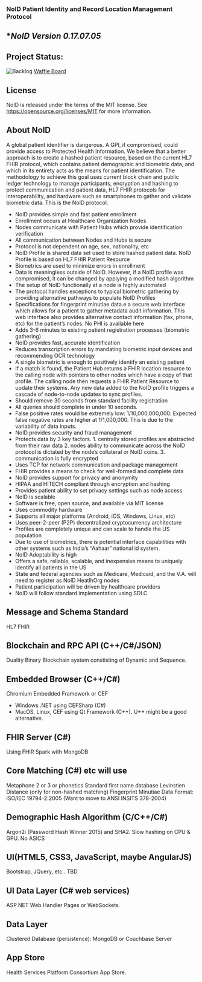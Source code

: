 ### NoID Patient Identity and Record Location Management Protocol

**NoID Version 0.17.07.05*
 -------
Project Status:
-------
![Backlog](https://badge.waffle.io/virusoldiq/noid.png?label=Ready&title=Backlog) [Waffle Board](https://waffle.io/virusoldIQ/noid "Waffle.io Project Management Board")

License
-------
NoID is released under the terms of the MIT license. See https://opensource.org/licenses/MIT for more information.

About NoID
-------
A global patient identifier is dangerous. A GPI, if compromised, could provide access to Protected Health Information. We believe that a better approach is to create a hashed patient resource, based on the current HL7 FHIR protocol, which contains patient demographic and biometric data, and which in its entirety acts as the means for patient identification. The methodology to achieve this goal uses current block chain and public ledger technology to manage participants, encryption and hashing to protect communication and patient data, HL7 FHIR protocols for interoperability, and hardware such as smartphones to gather and validate biometric data. This is the NoID protocol.
* NoID provides simple and fast patient enrollment
* Enrollment occurs at Healthcare Organization Nodes 
* Nodes communicate with Patient Hubs which provide identification verification
* All communication between Nodes and Hubs is secure 
* Protocol is not dependent on age, sex, nationality, etc
* NoID Profile is shared data set used to store hashed patient data. NoID Profile is based on HL7 FHIR Patient Resource
* Biometrics are used to minimize errors in enrollment
* Data is meaningless outside of NoID. However, if a NoID profile was compromised, it can be changed by applying a modified hash algorithm
* The setup of NoID functionally at a node is highly automated 
* The protocol handles exceptions to typical biometric gathering by providing alternative pathways to populate NoID Profiles 
* Specifications for fingerprint minutiae data.e a secure web interface which allows for a patient to gather metadata audit information. This web interface also provides alternative contact information (fax, phone, etc) for the patient’s nodes. No PHI is available here
* Adds 3-6 minutes to existing patient registration processes (biometric gathering)
* NoID provides fast, accurate identification
* Reduces transcription errors by mandating biometric input devices and recommending OCR technology 
* A single biometric is enough to positively identify an existing patient
* If a match is found, the Patient Hub returns a FHIR location resource to the calling node with pointers to other nodes which have a copy of that profile. The calling node then requests a FHIR Patient Resource to update their systems. Any new data added to the NoID profile triggers a cascade of node-to-node updates to sync profiles.
* Should remove 30 seconds from standard facility registration 
* All queries should complete in under 10 seconds.
* False positive rates would be extremely low: 1/10,000,000,000. Expected false negative rates are higher at 1/1,000,000. This is due to the variability of data inputs.
* NoID provides security and fraud management
* Protects data by 3 key factors. 1. centrally stored profiles are abstracted from their raw data 2. nodes ability to communicate across the NoID protocol is dictated by the node’s collateral or NoID coins. 3. communication is fully encrypted
* Uses TCP for network communication and package management
* FHIR provides a means to check for well-formed and complete data
* NoID provides support for privacy and anonymity
* HIPAA and HITECH compliant through encryption and hashing
* Provides patient ability to set privacy settings such as node access
* NoID is scalable 
* Software is free, open source, and available via MIT license
* Uses commodity hardware
* Supports all major platforms (Android, iOS, Windows, Linux, etc)
* Uses peer-2-peer (P2P) decentralized cryptocurrency architecture 
* Profiles are completely unique and can scale to handle the US population
* Due to use of biometrics, there is potential interface capabilities with other systems such as India’s “Aahaar” national id system.
* NoID Adoptability is high
* Offers a safe, reliable, scalable, and inexpensive means to uniquely identify all patients in the US
* State and federal agencies such as Medicare, Medicaid, and the V.A. will need to register as NoID HeatlhOrg nodes
* Patient participation will be driven by healthcare providers
* NoID will follow standard implementation using SDLC

Message and Schema Standard
-------
HL7 FHIR

Blockchain and RPC API (C++/C#/JSON)
-------
Duality Binary Blockchain system constisting of Dynamic and Sequence.

Embedded Browser (C++/C#)
-------
Chromium Embedded Framework or CEF
* Windows .NET using CEFSharp (C#)
* MacOS, Linux, CEF using Qt Framework (C++).  U++ might be a good alternative.

FHIR Server (C#)
-------
Using FHIR Spark with MongoDB

Core Matching (C#) etc will use
-------
Metaphone 2 or 3 or phonetics 
Standard first name database
Levinstien Distance (only for non-hashed matching)
Fingerprint Minutiae Data Format: ISO/IEC 19794-2:2005 (Want to move to ANSI INSITS 378-2004)

Demographic Hash Algorithm (C/C++/C#)
-------
Argon2i (Password Hash Winner 2015) and SHA2.  Slow hashing on CPU & GPU.  No ASICS

UI(HTML5, CSS3, JavaScript, maybe AngularJS)
-------
Bootstrap, JQuery, etc..  TBD

UI Data Layer (C# web services)
-------
ASP.NET Web Handler Pages or WebSockets.

Data Layer
-------
Clustered Database (persistence): MongoDB or Couchbase Server

App Store
-------
Health Services Platform Consortium App Store.
